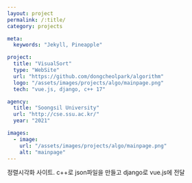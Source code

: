 ```yaml
---
layout: project
permalink: /:title/
category: projects

meta:
  keywords: "Jekyll, Pineapple"

project:
  title: "VisualSort"
  type: "WebSite"
  url: "https://github.com/dongcheolpark/algorithm"
  logo: "/assets/images/projects/algo/mainpage.png"
  tech: "vue.js, django, c++ 17"

agency:
  title: "Soongsil University"
  url: "http://cse.ssu.ac.kr/"
  year: "2021"

images:
  - image:
    url: "/assets/images/projects/algo/mainpage.png"
    alt: "mainpage"
---
```

<p>정렬시각화 사이트. c++로 json파일을 만들고 django로 vue.js에 전달</p>
